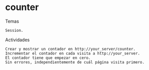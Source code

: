 # counter
Temas

    Session.

Actividades

    Crear y mostrar un contador en http://your_server/counter.
    Incrementar el contador en cada visita a http://your_server.
    El contador tiene que empezar en cero.
    Sin errores, independientemente de cuál página visita primero.

